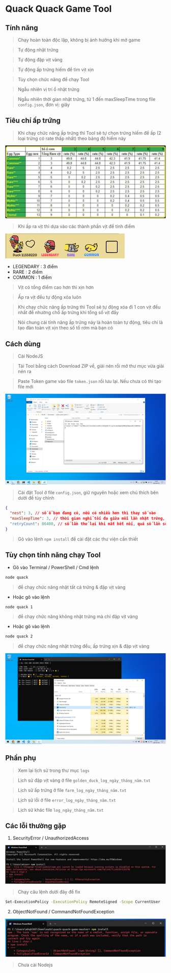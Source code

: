 # Quack Quack Game Tool

## Tính năng

> Chạy hoàn toàn độc lập, không bị ảnh hưởng khi mở game

> Tự động nhặt trứng

> Tự động đập vịt vàng

> Tự động ấp trứng hiếm để tìm vịt xịn

> Tùy chọn chức năng để chạy Tool

> Ngẫu nhiên vị trí ổ nhặt trứng

> Ngẫu nhiên thời gian nhặt trứng, từ 1 đến maxSleepTime trong file ```config.json```, đơn vị: giây

## Tiêu chí ấp trứng

> Khi chạy chức năng ấp trứng thì Tool sẽ tự chọn trứng hiếm để ấp (2 loại trứng có rate thấp nhất) theo bảng độ hiếm này

<img src="./images/10.jpg" />

> Khi ấp ra vịt thì dựa vào các thành phần vịt để tính điểm

<img src="./images/11.jpg" />

- LEGENDARY : 3 điểm
- RARE : 2 điểm
- COMMON : 1 điểm

> Vịt có tổng điểm cao hơn thì xịn hơn

> Ấp ra vịt đểu tự động xóa luôn

> Khi chạy chức năng ấp trứng thì Tool sẽ tự động xóa đi 1 con vịt đểu nhất để nhường chổ ấp trứng khi tổng số vịt đầy

> Nói chung cái tính năng ấp trứng này là hoàn toàn tự động, tiêu chí là tạo đàn toàn vịt xịn theo số tổ rơm mà bạn có

## Cách dùng

> Cài NodeJS

> Tải Tool bằng cách Download ZIP về, giải nén rồi mở thư mục vừa giải nén ra

> Paste Token game vào file ```token.json``` rồi lưu lại. Nếu chưa có thì tạo file mới

<img src="./images/4.png" />

> Cài đặt Tool ở file ```config.json```, giữ nguyên hoặc xem chú thích bên dưới để tùy chỉnh

```json
{
  "nest": 3, // số ổ bạn đang có, nếu có nhiều hơn thì thay số vào
  "maxSleepTime": 3, // thời gian nghỉ tối đa giữa mỗi lần nhặt trứng, đơn vị: giây
  "retryCount": 86400, // số lần thử lại khi mất kết nối, quá số lần sẽ dừng Tool
}
```

> Gõ vào lệnh ```npm install``` để cài đặt các thư viện cần thiết

## Tùy chọn tính năng chạy Tool

- Gõ vào Terminal / PowerShell / Cmd lệnh
```bash
node quack
```
> để chạy chức năng nhặt tất cả trứng & đập vịt vàng

- Hoặc gõ vào lệnh
```bash
node quack 1
```
> để chạy chức năng không nhặt trứng mà chỉ đập vịt vàng

- Hoặc gõ vào lệnh
```bash
node quack 2
```
> để chạy chức năng nhặt trứng đểu, ấp trứng xịn & đập vịt vàng

<img src="./images/7.png" />

## Phần phụ

> Xem lại lịch sử trong thư mục ```logs```

> Lịch sử đập vịt vàng ở file ```golden_duck_log_ngày_tháng_năm.txt```

> Lịch sử ấp trứng ở file ```farm_log_ngày_tháng_năm.txt```

> Lịch sử lỗi ở file ```error_log_ngày_tháng_năm.txt```

> Lịch sử khác file ```log_ngày_tháng_năm.txt```

## Các lỗi thường gặp

1. SecurityError / UnauthorizedAccess

<img src="./images/14.jpg" />

> Chạy câu lệnh dưới đây để fix

```bash
Set-ExecutionPolicy -ExecutionPolicy RemoteSigned -Scope CurrentUser
```

2. ObjectNotFound / CommandNotFoundException

<img src="./images/15.jpg" />

> Chưa cài Nodejs
